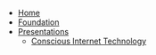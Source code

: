 * [Home](/)
* [Foundation](/foundation/README.md)
* [Presentations](/foundation/presentations/README.md)
    * [Conscious Internet Technology](/foundation/presentations/conscioustech.md)



